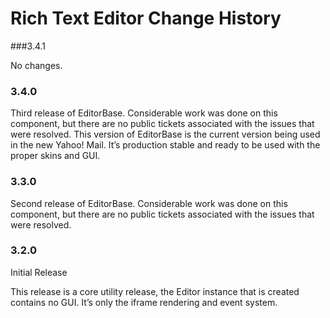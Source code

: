 Rich Text Editor Change History
===============================

\#\#\#3.4.1

No changes.

### 3.4.0

Third release of EditorBase. Considerable work was done on this component, but there are no public tickets associated with the issues that were resolved. This version of EditorBase is the current version being used in the new Yahoo! Mail. It’s production stable and ready to be used with the proper skins and GUI.

### 3.3.0

Second release of EditorBase. Considerable work was done on this component, but there are no public tickets associated with the issues that were resolved.

### 3.2.0

Initial Release

This release is a core utility release, the Editor instance that is created contains no GUI. It’s only the iframe rendering and event system.

